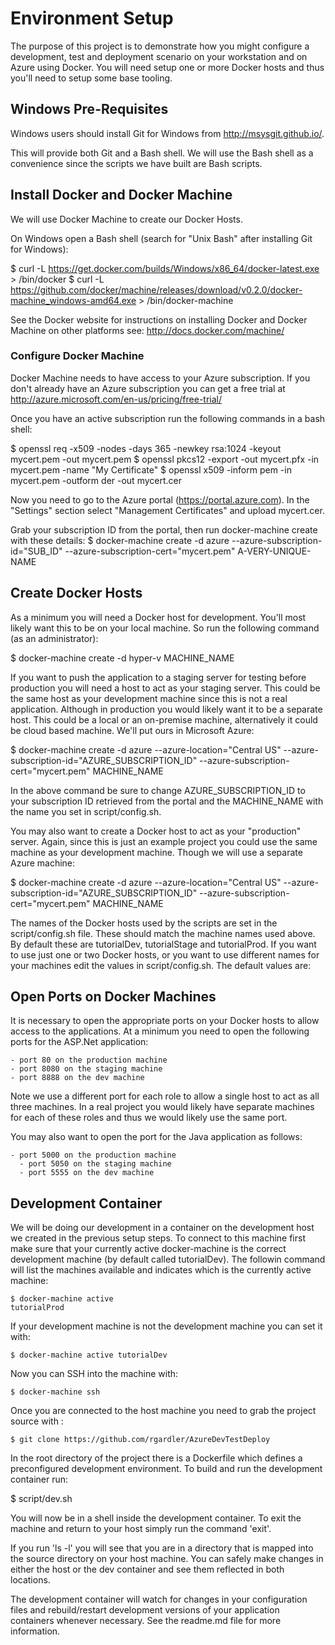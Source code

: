 # Environment Setup #

The purpose of this project is to demonstrate how you might configure a
development, test and deployment scenario on your workstation and on Azure 
using Docker. You will need setup one or more Docker hosts and thus you'll
need to setup some base tooling.

## Windows Pre-Requisites ##

Windows users should install Git for Windows from http://msysgit.github.io/.

This will provide both Git and a Bash shell. We will use the Bash shell as a
convenience since the scripts we have built are Bash scripts.

## Install Docker and Docker Machine ##

We will use Docker Machine to create our Docker Hosts. 

On Windows open a Bash shell (search for "Unix Bash" after installing Git
for Windows):

$ curl -L https://get.docker.com/builds/Windows/x86_64/docker-latest.exe > /bin/docker
$ curl -L https://github.com/docker/machine/releases/download/v0.2.0/docker-machine_windows-amd64.exe > /bin/docker-machine

See the Docker website for instructions on installing Docker and Docker 
Machine on other platforms see: http://docs.docker.com/machine/

### Configure Docker Machine ##

Docker Machine needs to have access to your Azure subscription. If you don't
already have an Azure subscription you can get a free trial at 
http://azure.microsoft.com/en-us/pricing/free-trial/

Once you have an active subscription run the following commands in a bash shell:

$ openssl req -x509 -nodes -days 365 -newkey rsa:1024 -keyout mycert.pem -out mycert.pem
$ openssl pkcs12 -export -out mycert.pfx -in mycert.pem -name "My Certificate"
$ openssl x509 -inform pem -in mycert.pem -outform der -out mycert.cer

Now you need to go to the Azure portal (https://portal.azure.com). In the "Settings" 
section select "Management Certificates" and upload mycert.cer.

Grab your subscription ID from the portal, then run docker-machine create with these details:
$ docker-machine create -d azure --azure-subscription-id="SUB_ID" --azure-subscription-cert="mycert.pem" A-VERY-UNIQUE-NAME

## Create Docker Hosts ##

As a minimum you will need a Docker host for development. You'll most likely
want this to be on your local machine. So run the following command (as an 
administrator):

$ docker-machine create -d hyper-v MACHINE_NAME

If you want to push the application to a staging server for testing before 
production you will need a host to act as your staging server. This could be 
the same host as your development machine since this is not a real application. 
Although in production you would likely want it to be a separate host. This
could be a local or an on-premise machine, alternatively it could be cloud
based machine. We'll put ours in Microsoft Azure:

$ docker-machine create -d azure --azure-location="Central US" --azure-subscription-id="AZURE_SUBSCRIPTION_ID" --azure-subscription-cert="mycert.pem" MACHINE_NAME

In the above command be sure to
change AZURE_SUBSCRIPTION_ID to your subscription ID retrieved from the portal
and the MACHINE_NAME with the name you set in script/config.sh.

You may also want to create a Docker host to act as your "production" server. 
Again, since this is just an example project you could use the same machine as your
development machine. Though we will use a separate Azure machine:

$ docker-machine create -d azure --azure-location="Central US" --azure-subscription-id="AZURE_SUBSCRIPTION_ID" --azure-subscription-cert="mycert.pem" MACHINE_NAME

The names of the Docker hosts used by the scripts are set in the script/config.sh 
file. These should match the machine names used above. By default
these are tutorialDev, tutorialStage and tutorialProd. If you want to use just
one or two Docker hosts, or you want to use different names for your machines
edit the values in script/config.sh. The default values are:

## Open Ports on Docker Machines ##

It is necessary to open the appropriate ports on your Docker hosts to allow 
access to the applications. At a minimum you need to open the following ports
for the ASP.Net application:

    - port 80 on the production machine
    - port 8080 on the staging machine
    - port 8888 on the dev machine
  
  Note we use a different port for each role to allow a single host to act as
  all three machines. In a real project you would likely have separate machines
  for each of these roles and thus we would likely use the same port.
  
  You may also want to open the port for the Java application as follows:
  
    - port 5000 on the production machine
	  - port 5050 on the staging machine
	  - port 5555 on the dev machine
    
 ## Development Container ##
 
 We will be doing our development in a container on the development host
we created in the previous setup steps. To connect to this machine first
make sure that your currently active docker-machine is the correct
development machine (by default called tutorialDev). The followin 
command will list the machines available and indicates which is the
currently active machine:

    $ docker-machine active
    tutorialProd

If your development machine is not the development machine you can set it
with:

    $ docker-machine active tutorialDev

Now you can SSH into the machine with:

    $ docker-machine ssh
    
Once you are connected to the host machine you need to grab the project
source with :

    $ git clone https://github.com/rgardler/AzureDevTestDeploy

In the root directory of the project there is a Dockerfile which defines
a preconfigured development environment. To build and run the development 
container run:

$ script/dev.sh

You will now be in a shell inside the development container. To 
exit the machine and return to your host simply run the command 'exit'.

If you run 'ls -l' you will see that you are in a directory that is mapped
into the source directory on your host machine. You can safely make changes
in either the host or the dev container and see them reflected in both 
locations.

The development container will watch for changes in your configuration files and 
rebuild/restart development versions of your application containers whenever
necessary. See the readme.md file for more information.